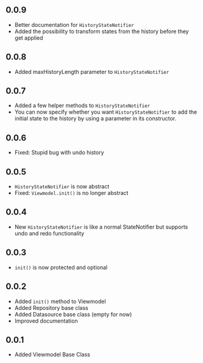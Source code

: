 ## 0.0.9
* Better documentation for ``HistoryStateNotifier``
* Added the possibility to transform states from the history before they get applied

## 0.0.8
* Added maxHistoryLength parameter to ``HistoryStateNotifier``

## 0.0.7

* Added a few helper methods to ``HistoryStateNotifier``
* You can now specify whether you want ``HistoryStateNotifier`` to add the initial state to the history
by using a parameter in its constructor.

## 0.0.6

* Fixed: Stupid bug with undo history

## 0.0.5

* ``HistoryStateNotifier`` is now abstract
* Fixed: ``Viewmodel.init()`` is no longer abstract

## 0.0.4

* New ``HistoryStateNotifier`` is like a normal StateNotifier but supports undo and redo functionality

## 0.0.3

* ``init()`` is now protected and optional

## 0.0.2

* Added ``init()`` method to Viewmodel
* Added Repository base class
* Added Datasource base class (empty for now)
* Improved documentation

## 0.0.1

* Added Viewmodel Base Class